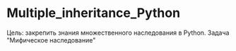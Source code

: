 # Multiple_inheritance_Python
Цель: закрепить знания множественного наследования в Python.  Задача "Мифическое наследование"
